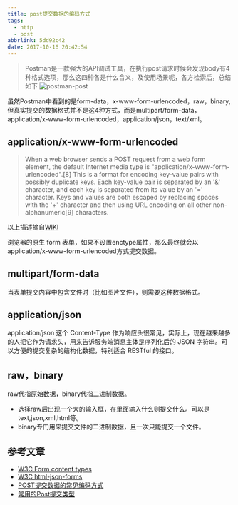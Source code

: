 ```yaml
---
title: post提交数据的编码方式
tags:
  - http
  - post
abbrlink: 5dd92c42
date: 2017-10-16 20:42:54
---
```

> Postman是一款强大的API调试工具，在执行post请求时候会发现body有4种格式选项，那么这四种各是什么含义，及使用场景呢，各方检索后，总结如下
![postman-post](//static.1991421.cn/blog/2017-10-16-125105.jpg)

虽然Postman中看到的是form-data，x-www-form-urlencoded，raw，binary,但真实提交的数据格式并不是这4种方式，而是multipart/form-data，application/x-www-form-urlencoded，application/json，text/xml。

## application/x-www-form-urlencoded

> When a web browser sends a POST request from a web form element, the default Internet media type is "application/x-www-form-urlencoded".[8] This is a format for encoding key-value pairs with possibly duplicate keys. Each key-value pair is separated by an '&' character, and each key is separated from its value by an '=' character. Keys and values are both escaped by replacing spaces with the '+' character and then using URL encoding on all other non-alphanumeric[9] characters.

以上描述摘自[WIKI](https://en.wikipedia.org/wiki/POST_(HTTP))

浏览器的原生 form 表单，如果不设置enctype属性，那么最终就会以application/x-www-form-urlencoded方式提交数据。

## multipart/form-data

当表单提交内容中包含文件时（比如图片文件），则需要这种数据格式。

## application/json

application/json 这个 Content-Type 作为响应头很常见，实际上，现在越来越多的人把它作为请求头，用来告诉服务端消息主体是序列化后的 JSON 字符串。可以方便的提交复杂的结构化数据，特别适合 RESTful 的接口。

## raw，binary

raw代指原始数据，binary代指二进制数据。

+ 选择raw后出现一个大的输入框，在里面输入什么则提交什么。可以是text,json,xml,html等。
+ binary专门用来提交文件的二进制数据，且一次只能提交一个文件。

## 参考文章

+ [W3C Form content types](https://www.w3.org/TR/html4/interact/forms.html#h-17.13.4.1)
+ [W3C html-json-forms](https://www.w3.org/TR/html-json-forms/)
+ [POST提交数据的常见编码方式](http://chayangge.com/2016/12/01/POST%E6%8F%90%E4%BA%A4%E6%95%B0%E6%8D%AE%E7%9A%84%E5%B8%B8%E8%A7%81%E7%BC%96%E7%A0%81%E6%96%B9%E5%BC%8F/)
+ [常用的Post提交类型](http://www.voidcn.com/article/p-figxdxhn-bdu.html)
